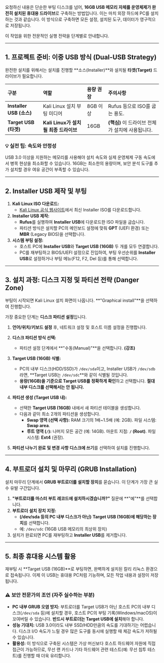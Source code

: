 요청하신 내용은 단순한 부팅 디스크를 넘어, **16GB USB 메모리 자체를 운영체제가 완전히 설치된 휴대용 드라이브**로 구축하는 방법입니다. 이는 마치 외장 하드에 PC를 설치하는 것과 같습니다. 이 방식으로 구축하면 모든 설정, 설치된 도구, 데이터가 영구적으로 저장됩니다.

이 작업을 위한 전문적인 실행 전략을 단계별로 안내합니다.

-----

## 1\. 프로젝트 준비: 이중 USB 방식 (Dual-USB Strategy)

완전한 설치를 위해서는 설치를 진행할 \*\*소스(Installer)\*\*와 설치될 **타겟(Target)** 드라이브가 필요합니다.

| 구분 | 역할 | 용량 권장 | 주의사항 |
| :--- | :--- | :--- | :--- |
| **Installer USB (소스)** | Kali Linux 설치 부팅 미디어 | 8GB 이상 | Rufus 등으로 ISO를 굽는 용도. |
| **Target USB (타겟)** | **Kali Linux가 설치될 최종 드라이브** | 16GB | **(핵심)** 이 드라이브 전체가 설치에 사용됩니다. |

### 💡 실전 팁: 속도와 안정성

USB 3.0 이상을 지원하는 메모리를 사용해야 설치 속도와 실제 운영체제 구동 속도에서 병목 현상을 최소화할 수 있습니다. 16GB는 최소한의 용량이며, 보안 분석 도구를 추가 설치할 경우 여유 공간이 부족할 수 있습니다.

-----

## 2\. Installer USB 제작 및 부팅

1.  **Kali Linux ISO 다운로드:**
      * [Kali Linux 공식 웹사이트](https://www.google.com/search?q=https://www.kali.org/get-kali/%23kali-installer-images)에서 최신 Installer ISO를 다운로드합니다.
2.  **Installer USB 제작:**
      * **Rufus**를 실행하여 **Installer USB**에 다운로드한 ISO 파일을 굽습니다.
      * 파티션 방식은 설치할 PC의 메인보드 설정에 맞춰 **GPT** (UEFI 환경) 또는 **MBR** (Legacy BIOS)을 선택합니다.
3.  **시스템 부팅 설정:**
      * 호스트 PC에 **Installer USB**와 **Target USB (16GB)** 두 개를 모두 연결합니다.
      * PC를 재부팅하고 BIOS/UEFI 설정으로 진입하여, 부팅 우선순위를 **Installer USB**로 설정하거나 부팅 메뉴(F12, F2, Del 등)를 통해 선택합니다.

-----

## 3\. 설치 과정: 디스크 지정 및 파티션 전략 (Danger Zone)

부팅이 시작되면 Kali Linux 설치 화면이 나옵니다. \*\*"Graphical install"\*\*을 선택하여 진행합니다.

가장 중요한 단계는 **디스크 파티션 설정**입니다.

1.  **언어/위치/키보드 설정** 후, 네트워크 설정 및 호스트 이름 설정을 진행합니다.

2.  **디스크 파티션 방식 선택:**

      * 파티션 설정 단계에서 \*\*"수동(Manual)"\*\*을 선택합니다. **(강조)**

3.  **Target USB (16GB) 식별:**

      * PC의 내부 디스크(HDD/SSD)가 `/dev/sda`이고, Installer USB가 `/dev/sdb`라면, \*\*Target USB는 `/dev/sdc`\*\*와 같이 식별될 것입니다.
      * **용량(16GB)을 기준으로 Target USB를 정확하게 확인**하고 선택합니다. **절대 내부 디스크를 선택해서는 안 됩니다.**

4.  **파티션 생성 (Target USB 내):**

      * 선택한 **Target USB (16GB)** 내에서 새 파티션 테이블을 생성합니다.
      * 다음과 같이 최소 2개의 파티션을 생성합니다.
          * **Swap 영역 (선택 사항):** RAM 크기의 1배\~1.5배 (예: 2GB). 파일 시스템: **Swap area**.
          * **루트 영역 (`/`):** 나머지 모든 공간 (예: 14GB). 마운트 지점: **`/` (Root)**. 파일 시스템: **Ext4** (권장).

5.  **파티션 나누기 완료 및 변경 사항 디스크에 쓰기**를 선택하여 설치를 진행합니다.

-----

## 4\. 부트로더 설치 및 마무리 (GRUB Installation)

설치 마무리 단계에서 **GRUB 부트로더를 설치할 장치**를 묻습니다. 이 단계가 가장 큰 실수 유발 구간입니다.

1.  **"부트로더를 마스터 부트 레코드에 설치하시겠습니까?"** 질문에 \*\*"예"\*\*를 선택합니다.
2.  **부트로더 설치 장치 지정:**
      * **(/dev/sda 등의 PC 내부 디스크가 아닌)** **Target USB (16GB)에 해당하는 장치**를 선택합니다.
      * 예: `/dev/sdc` (16GB USB 메모리의 최상위 장치)
3.  설치가 완료되면 PC를 재부팅하고 **Installer USB**를 제거합니다.

-----

## 5\. 최종 휴대용 시스템 활용

재부팅 시 \*\*Target USB (16GB)\*\*로 부팅하면, 완벽하게 설치된 칼리 리눅스 환경으로 접속됩니다. 이제 이 USB는 휴대용 PC처럼 기능하며, 모든 작업 내용과 설정이 저장됩니다.

### ⚠️ 보안 전문가의 조언 (자주 실수하는 부분)

  * **PC 내부 GRUB 오염 방지:** 부트로더를 Target USB가 아닌 호스트 PC의 내부 디스크(`/dev/sda` 등)에 설치할 경우, 호스트 PC의 부팅 기록(Windows/macOS)이 꼬여버릴 수 있습니다. **반드시 부트로더는 Target USB에 설치**해야 합니다.
  * **성능 기대치:** USB 3.0이라도 내부 SSD/HDD만큼의 속도를 기대하기는 어렵습니다. 디스크 I/O 속도가 느릴 경우 많은 도구를 동시에 실행할 때 체감 속도가 저하될 수 있습니다.
  * **활용성:** 이 방식으로 구축된 시스템은 가상 머신보다 호스트 하드웨어 자원에 직접 접근이 가능하므로, 무선 랜 카드나 기타 하드웨어 관련 테스트(예: 무선 침투 테스트)를 진행할 때 더욱 유리합니다.
